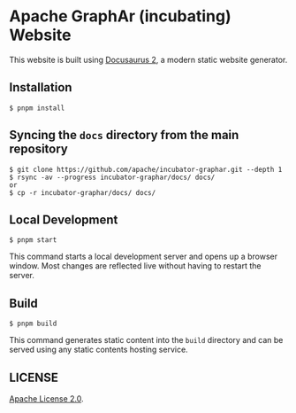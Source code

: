 # Apache GraphAr (incubating) Website

This website is built using [Docusaurus 2](https://docusaurus.io/), a modern static website generator.

## Installation

```
$ pnpm install
```

## Syncing the `docs` directory from the main repository

```
$ git clone https://github.com/apache/incubator-graphar.git --depth 1
$ rsync -av --progress incubator-graphar/docs/ docs/
or
$ cp -r incubator-graphar/docs/ docs/
```

## Local Development

```
$ pnpm start
```

This command starts a local development server and opens up a browser window. Most changes are reflected live without having to restart the server.

## Build

```
$ pnpm build
```

This command generates static content into the `build` directory and can be served using any static contents hosting service.

## LICENSE

[Apache License 2.0](./LICENSE).
